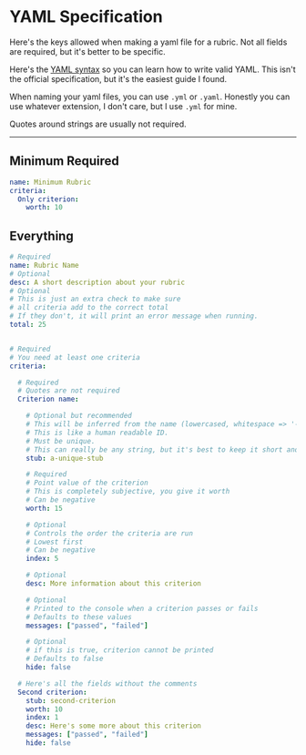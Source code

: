 # YAML Specification
Here's the keys allowed when making a yaml file for a rubric. Not all fields are required, but it's better to be specific.

Here's the [YAML syntax](https://docs.ansible.com/ansible/latest/reference_appendices/YAMLSyntax.html) so you can learn how to write valid YAML. This isn't the official specification, but it's the easiest guide I found.

When naming your yaml files, you can use `.yml` or `.yaml`. Honestly you can use whatever extension, I don't care, but I use `.yml` for mine.

Quotes around strings are usually not required.

********************************

## Minimum Required
```yaml
name: Minimum Rubric
criteria:
  Only criterion:
    worth: 10
```
## Everything
```yaml
# Required
name: Rubric Name
# Optional
desc: A short description about your rubric
# Optional
# This is just an extra check to make sure
# all criteria add to the correct total
# If they don't, it will print an error message when running.
total: 25


# Required
# You need at least one criteria
criteria:

  # Required
  # Quotes are not required
  Criterion name:

    # Optional but recommended
    # This will be inferred from the name (lowercased, whitespace => '-')
    # This is like a human readable ID.
    # Must be unique.
    # This can really be any string, but it's best to keep it short and whitespace-free
    stub: a-unique-stub

    # Required
    # Point value of the criterion
    # This is completely subjective, you give it worth
    # Can be negative
    worth: 15

    # Optional
    # Controls the order the criteria are run
    # Lowest first
    # Can be negative
    index: 5

    # Optional
    desc: More information about this criterion

    # Optional
    # Printed to the console when a criterion passes or fails
    # Defaults to these values
    messages: ["passed", "failed"]

    # Optional
    # if this is true, criterion cannot be printed
    # Defaults to false
    hide: false

  # Here's all the fields without the comments
  Second criterion:
    stub: second-criterion
    worth: 10
    index: 1
    desc: Here's some more about this criterion
    messages: ["passed", "failed"]
    hide: false
```
